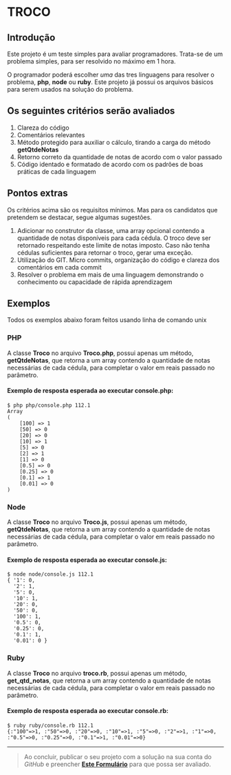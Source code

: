 # TROCO

## Introdução

Este projeto é um teste simples para avaliar programadores.
Trata-se de um problema simples, para ser resolvido no máximo em 1 hora.

O programador poderá escolher *uma* das tres linguagens para resolver o problema, **php**, **node** ou **ruby**.
Este projeto já possui os arquivos básicos para serem usados na solução do problema.

## Os seguintes critérios serão avaliados

1. Clareza do código
2. Comentários relevantes
3. Método protegido para auxiliar o cálculo, tirando a carga do método **getQtdeNotas**
4. Retorno correto da quantidade de notas de acordo com o valor passado
5. Código identado e formatado de acordo com os padrões de boas práticas de cada linguagem

## Pontos extras

Os critérios acima são os requisitos mínimos. Mas para os candidatos que pretendem se destacar, segue algumas sugestões.

1. Adicionar no construtor da classe, uma array opcional contendo a quantidade de notas disponíveis para cada cédula.
O troco deve ser retornado respeitando este limite de notas imposto. Caso não tenha cédulas suficientes para retornar o
troco, gerar uma exceção.
2. Utilização do GIT. Micro commits, organização do código e clareza dos comentários em cada commit
3. Resolver o problema em mais de uma linguagem demonstrando o conhecimento ou capacidade de rápida aprendizagem

## Exemplos

Todos os exemplos abaixo foram feitos usando linha de comando unix

### PHP

A classe **Troco** no arquivo **Troco.php**, possui apenas um método, **getQtdeNotas**, que retorna a um array contendo
a quantidade de notas necessárias de cada cédula, para completar o valor em reais passado no parâmetro.

#### Exemplo de resposta esperada ao executar console.php:

    $ php php/console.php 112.1
    Array
    (
        [100] => 1
        [50] => 0
        [20] => 0
        [10] => 1
        [5] => 0
        [2] => 1
        [1] => 0
        [0.5] => 0
        [0.25] => 0
        [0.1] => 1
        [0.01] => 0
    )

### Node

A classe **Troco** no arquivo **Troco.js**, possui apenas um método, **getQtdeNotas**, que retorna a um array contendo
a quantidade de notas necessárias de cada cédula, para completar o valor em reais passado no parâmetro.

#### Exemplo de resposta esperada ao executar console.js:

    $ node node/console.js 112.1
    { '1': 0,
      '2': 1,
      '5': 0,
      '10': 1,
      '20': 0,
      '50': 0,
      '100': 1,
      '0.5': 0,
      '0.25': 0,
      '0.1': 1,
      '0.01': 0 }

### Ruby

A classe **Troco** no arquivo **troco.rb**, possui apenas um método, **get_qtd_notas**, que retorna a um array contendo
a quantidade de notas necessárias de cada cédula, para completar o valor em reais passado no parâmetro.

#### Exemplo de resposta esperada ao executar console.rb:

    $ ruby ruby/console.rb 112.1
    {:"100"=>1, :"50"=>0, :"20"=>0, :"10"=>1, :"5"=>0, :"2"=>1, :"1"=>0, :"0.5"=>0, :"0.25"=>0, :"0.1"=>1, :"0.01"=>0}


---

> Ao concluir, publicar o seu projeto com a solução na sua conta do *GitHub* e preencher
> **[Este Formulário](https://goo.gl/forms/uVHgRV1ExSbhCL8S2)** para que possa ser avaliado.
